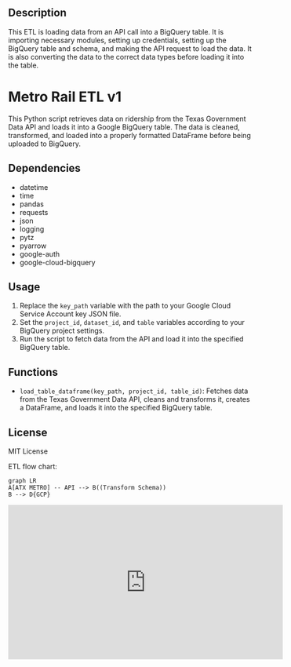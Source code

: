 ## Description
This ETL is loading data from an API call into a BigQuery table. It is importing necessary modules, setting up credentials, setting up the BigQuery table and schema, and making the API request to load the data. It is also converting the data to the correct data types before loading it into the table.

# Metro Rail ETL v1

This Python script retrieves data on ridership from the Texas Government Data API and loads it into a Google BigQuery table. The data is cleaned, transformed, and loaded into a properly formatted DataFrame before being uploaded to BigQuery.

## Dependencies

- datetime
- time
- pandas
- requests
- json
- logging
- pytz
- pyarrow
- google-auth
- google-cloud-bigquery

## Usage

1. Replace the `key_path` variable with the path to your Google Cloud Service Account key JSON file.
2. Set the `project_id`, `dataset_id`, and `table` variables according to your BigQuery project settings.
3. Run the script to fetch data from the API and load it into the specified BigQuery table.

## Functions

- `load_table_dataframe(key_path, project_id, table_id)`: Fetches data from the Texas Government Data API, cleans and transforms it, creates a DataFrame, and loads it into the specified BigQuery table.

## License

MIT License


ETL flow chart:

```mermaid
graph LR
A[ATX METRO] -- API --> B((Transform Schema))
B --> D{GCP}
```
<iframe src="https://lookerstudio.google.com/reporting/fed18d4c-4bdd-4600-8661-4e32f2631f1c" width="560" height="315" frameborder="0" allowfullscreen></iframe>
